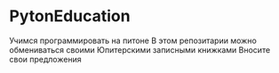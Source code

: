 # PytonEducation
Учимся программировать на питоне
В этом репозитарии можно обмениваться своими Юпитерскими записными книжками
Вносите свои предложения

